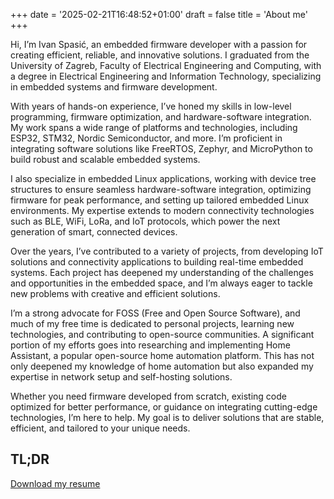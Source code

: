 +++
date = '2025-02-21T16:48:52+01:00'
draft = false
title = 'About me'
+++

Hi, I’m Ivan Spasić, an embedded firmware developer with a passion for creating efficient, reliable, and innovative solutions. I graduated from the University of Zagreb, Faculty of Electrical Engineering and Computing, with a degree in Electrical Engineering and Information Technology, specializing in embedded systems and firmware development.

With years of hands-on experience, I’ve honed my skills in low-level programming, firmware optimization, and hardware-software integration. My work spans a wide range of platforms and technologies, including ESP32, STM32, Nordic Semiconductor, and more. I’m proficient in integrating software solutions like FreeRTOS, Zephyr, and MicroPython to build robust and scalable embedded systems.

I also specialize in embedded Linux applications, working with device tree structures to ensure seamless hardware-software integration, optimizing firmware for peak performance, and setting up tailored embedded Linux environments. My expertise extends to modern connectivity technologies such as BLE, WiFi, LoRa, and IoT protocols, which power the next generation of smart, connected devices.

Over the years, I’ve contributed to a variety of projects, from developing IoT solutions and connectivity applications to building real-time embedded systems. Each project has deepened my understanding of the challenges and opportunities in the embedded space, and I’m always eager to tackle new problems with creative and efficient solutions.

I’m a strong advocate for FOSS (Free and Open Source Software), and much of my free time is dedicated to personal projects, learning new technologies, and contributing to open-source communities. A significant portion of my efforts goes into researching and implementing Home Assistant, a popular open-source home automation platform. This has not only deepened my knowledge of home automation but also expanded my expertise in network setup and self-hosting solutions.

Whether you need firmware developed from scratch, existing code optimized for better performance, or guidance on integrating cutting-edge technologies, I’m here to help. My goal is to deliver solutions that are stable, efficient, and tailored to your unique needs.

## TL;DR
[Download my resume](/docs/resume.pdf)



